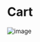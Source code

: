# Cart
![image](https://user-images.githubusercontent.com/61703808/170271011-f4217261-8643-4ed5-a9d1-93af93d1b49b.png)

